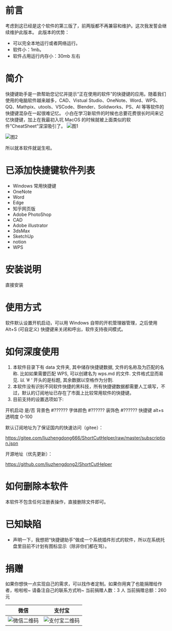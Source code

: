 # 前言

考虑到这已经是这个软件的第三版了，前两版都不再兼容和维护。这次我发誓会继续维护此版本。
此版本的优势：

- 可以完全本地运行或者网络运行。
- 软件小：1mb。
- 软件占用运行内存小：30mb 左右

# 简介

快捷键助手是一款帮助您记忆并提示“正在使用的软件”的快捷键的应用。随着我们使用的电脑软件越来越多，CAD、Vistual Studio、OneNote、Word、WPS、QQ、Mathpix、utools、VSCode、Blender、Solidworks、PS、AI 等等软件的快捷键混杂在一起很难记忆。
小白在学习新软件的时候也总要花费很长时间来记忆快捷键，加上在我最初入坑 MacOS 的时候就被上面类似的软件”CheatSheet”深深吸引了。
![图1](https://github.com/BetterWorld-Liuser/XiaoChao/blob/master/picture/%E5%9B%BE%E7%89%871.png)

![图2](https://github.com/BetterWorld-Liuser/XiaoChao/blob/master/picture/%E5%9B%BE%E7%89%872.png)

所以就本软件就诞生啦。

# 已添加快捷键软件列表

- Windows 常用快捷键
- OneNote
- Word
- Edge
- 知乎网页版
- Adobe PhotoShop
- CAD
- Adobe illustrator
- 3dsMax
- SketchUp
- notion
- WPS

# 安装说明

直接安装

# 使用方式

软件默认设置开机启动，可以用 Windows 自带的开机管理器管理，之后使用 Alt+S (可自定义) 快捷键来关闭和呼出，软件支持夜间模式。

# 如何深度使用

1. 本软件目录下有 data 文件夹, 其中储存快捷键数据, 文件的名称及为匹配的名称. 比如如果需要匹配 WPS, 可以创建名为 wps.md 的文件. 文件格式显而易见. 以 ‘# ‘ 开头的是标题, 其余数据以空格作为分割.
2. 本软件没有识别不同软件快捷的黑科技，所有快捷键数据都需要人工填写，不过，默认的订阅地址已存在了市面上比较常用软件的快捷键。
3. 目前支持的设置选项如下:

开机启动 是/否
背景色 #??????
字体颜色 #??????
装饰色 #??????
快捷键 alt+s
透明度 0-100

默认订阅地址为了保证国内的快速访问（gitee）：

https://gitee.com/liuzhengdong666/ShortCutHelper/raw/master/subscription.json

开源地址（优先更新）：

https://github.com/liuzhengdong2/ShortCutHelper

# 如何删除本软件

本软件不包含任何注册表操作，直接删除文件即可。

# 已知缺陷

- 声明一下，我想把“快捷键助手”做成一个系统插件形式的软件，所以在系统托盘里目前不计划有图标显示（除非你们都在骂）。

# 捐赠

如果你想快一点实现自己的需求，可以找作者定制。如果你用爽了也能捐赠给作者，啦啦啦~
请备注自己的联系方式哟~
当前捐赠人数：3 人
当前捐赠总额：260 元

| 微信                                                                                                      | 支付宝                                                                                                      |
| --------------------------------------------------------------------------------------------------------- | ----------------------------------------------------------------------------------------------------------- |
| ![微信二维码](https://github.com/BetterWorld-Liuser/XiaoChao/blob/master/picture/%E5%9B%BE%E7%89%875.jpg) | ![支付宝二维码](https://github.com/BetterWorld-Liuser/XiaoChao/blob/master/picture/%E5%9B%BE%E7%89%876.png) |
